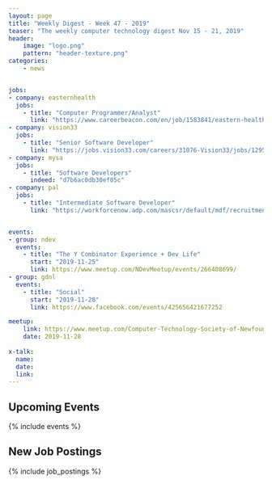 ```yaml
---
layout: page
title: "Weekly Digest - Week 47 - 2019"
teaser: "The weekly computer technology digest Nov 15 - 21, 2019"
header:
    image: "logo.png"
    pattern: "header-texture.png"
categories:
    - news


jobs:
- company: easternhealth
  jobs:
    - title: "Computer Programmer/Analyst"
      link: "https://www.careerbeacon.com/en/job/1583841/eastern-health/computer-programmer-analyst-2-positions-repost/st-john-s"
- company: vision33
  jobs:
    - title: "Senior Software Developer"
      link: "https://jobs.vision33.com/careers/31076-Vision33/jobs/12951907-Senior-Software-Developer--Services--Innovations-Team--Open-Location--Eastern-Canada"
- company: mysa
  jobs:
    - title: "Software Developers"
      indeed: "d7b6ac0db30ef05c"
- company: pal
  jobs:
    - title: "Intermediate Software Developer"
      link: "https://workforcenow.adp.com/mascsr/default/mdf/recruitment/recruitment.html?cid=03260d95-ec69-4efe-bf94-e3498c60d919&jobId=263219"


events:
- group: ndev
  events:
    - title: "The Y Combinator Experience + Dev Life"
      start: "2019-11-25"
      link: https://www.meetup.com/NDevMeetup/events/266408699/
- group: gdnl
  events:
    - title: "Social"
      start: "2019-11-28"
      link: https://www.facebook.com/events/425656421677252

meetup:
    link: https://www.meetup.com/Computer-Technology-Society-of-Newfoundland-and-Labrador/events/ddlmkryzpblc/
    date: 2019-11-28
  
x-talk:
  name:
  date:
  link:
---
```


## Upcoming Events
{% include events %}

## New Job Postings
{% include job_postings %}
